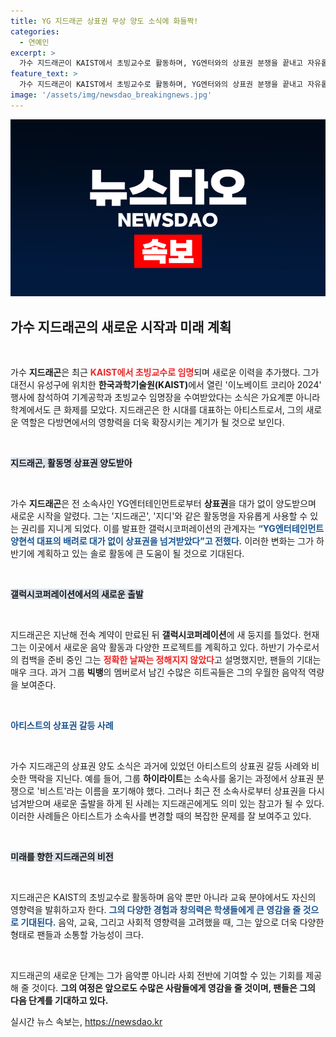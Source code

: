 ```yaml
---
title: YG 지드래곤 상표권 무상 양도 소식에 화들짝!
categories:
  - 연예인
excerpt: >
  가수 지드래곤이 KAIST에서 초빙교수로 활동하며, YG엔터와의 상표권 분쟁을 끝내고 자유롭게 지드래곤 이름을 사용할 수 있게 됐다. 하반기 솔로 컴백 예고! 클릭해서 그의 새로운 여정을 확인해보세요!
feature_text: >
  가수 지드래곤이 KAIST에서 초빙교수로 활동하며, YG엔터와의 상표권 분쟁을 끝내고 자유롭게 지드래곤 이름을 사용할 수 있게 됐다. 하반기 솔로 컴백 예고! 클릭해서 그의 새로운 여정을 확인해보세요!
image: '/assets/img/newsdao_breakingnews.jpg'
---
```


<p><img src="/assets/img/newsdao_breakingnews.jpg" alt="ranknews 속보" /></p>

<h2 data-ke-size="size26">가수 지드래곤의 새로운 시작과 미래 계획</h2>

<p data-ke-size="size16">&nbsp;</p>

<p>가수 <b>지드래곤</b>은 최근 <b><span style="color: #ee2323;">KAIST에서 초빙교수로 임명</span></b>되며 새로운 이력을 추가했다. 그가 대전시 유성구에 위치한 <b>한국과학기술원(KAIST)</b>에서 열린 '이노베이트 코리아 2024' 행사에 참석하여 기계공학과 초빙교수 임명장을 수여받았다는 소식은 가요계뿐 아니라 학계에서도 큰 화제를 모았다. 지드래곤은 한 시대를 대표하는 아티스트로서, 그의 새로운 역할은 다방면에서의 영향력을 더욱 확장시키는 계기가 될 것으로 보인다.</p>

<p data-ke-size="size16">&nbsp;</p>

<p><b><span style="background-color: #21538527;">지드래곤, 활동명 상표권 양도받아</span></b> </p>

<p data-ke-size="size16">&nbsp;</p>

<p>가수 <b>지드래곤</b>은 전 소속사인 YG엔터테인먼트로부터 <b>상표권</b>을 대가 없이 양도받으며 새로운 시작을 알렸다. 그는 '지드래곤', '지디'와 같은 활동명을 자유롭게 사용할 수 있는 권리를 지니게 되었다. 이를 발표한 갤럭시코퍼레이션의 관계자는 <b><span style="color: #1a5490;">“YG엔터테인먼트 양현석 대표의 배려로 대가 없이 상표권을 넘겨받았다”고 전했다.</span></b> 이러한 변화는 그가 하반기에 계획하고 있는 솔로 활동에 큰 도움이 될 것으로 기대된다.</p>

<p data-ke-size="size16">&nbsp;</p>

<p><b><span style="background-color: #21538527;">갤럭시코퍼레이션에서의 새로운 출발</span></b> </p>

<p data-ke-size="size16">&nbsp;</p>

<p>지드래곤은 지난해 전속 계약이 만료된 뒤 <b>갤럭시코퍼레이션</b>에 새 둥지를 틀었다. 현재 그는 이곳에서 새로운 음악 활동과 다양한 프로젝트를 계획하고 있다. 하반기 가수로서의 컴백을 준비 중인 그는 <b><span style="color: #ee2323;">정확한 날짜는 정해지지 않았다</span></b>고 설명했지만, 팬들의 기대는 매우 크다. 과거 그룹 <b>빅뱅</b>의 멤버로서 남긴 수많은 히트곡들은 그의 우월한 음악적 역량을 보여준다.</p>

<p data-ke-size="size16">&nbsp;</p>

<p><b><span style="color: #1a5490;">아티스트의 상표권 갈등 사례</span></b> </p>

<p data-ke-size="size16">&nbsp;</p>

<p>가수 지드래곤의 상표권 양도 소식은 과거에 있었던 아티스트의 상표권 갈등 사례와 비슷한 맥락을 지닌다. 예를 들어, 그룹 <b>하이라이트</b>는 소속사를 옮기는 과정에서 상표권 분쟁으로 '비스트'라는 이름을 포기해야 했다. 그러나 최근 전 소속사로부터 상표권을 다시 넘겨받으며 새로운 출발을 하게 된 사례는 지드래곤에게도 의미 있는 참고가 될 수 있다. 이러한 사례들은 아티스트가 소속사를 변경할 때의 복잡한 문제를 잘 보여주고 있다.</p>

<p data-ke-size="size16">&nbsp;</p>

<p><b><span style="background-color: #21538527;">미래를 향한 지드래곤의 비전</span></b> </p>

<p data-ke-size="size16">&nbsp;</p>

<p>지드래곤은 KAIST의 초빙교수로 활동하며 음악 뿐만 아니라 교육 분야에서도 자신의 영향력을 발휘하고자 한다. <b><span style="color: #1a5490;">그의 다양한 경험과 창의력은 학생들에게 큰 영감을 줄 것으로 기대된다.</span></b> 음악, 교육, 그리고 사회적 영향력을 고려했을 때, 그는 앞으로 더욱 다양한 형태로 팬들과 소통할 가능성이 크다. </p>

<p data-ke-size="size16">&nbsp;</p>

<p>지드래곤의 새로운 단계는 그가 음악뿐 아니라 사회 전반에 기여할 수 있는 기회를 제공해 줄 것이다. <b>그의 여정은 앞으로도 수많은 사람들에게 영감을 줄 것이며, 팬들은 그의 다음 단계를 기대하고 있다.</b></p>
실시간 뉴스 속보는, <a href="https://newsdao.kr" rel="dofollow">https://newsdao.kr</a>


